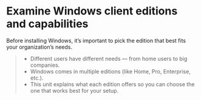 # Examine Windows client editions and capabilities
Before installing Windows, it’s important to pick the edition that best fits your organization’s needs.
> * Different users have different needs — from home users to big companies.
> * Windows comes in multiple editions (like Home, Pro, Enterprise, etc.).
> * This unit explains what each edition offers so you can choose the one that works best for your setup.
